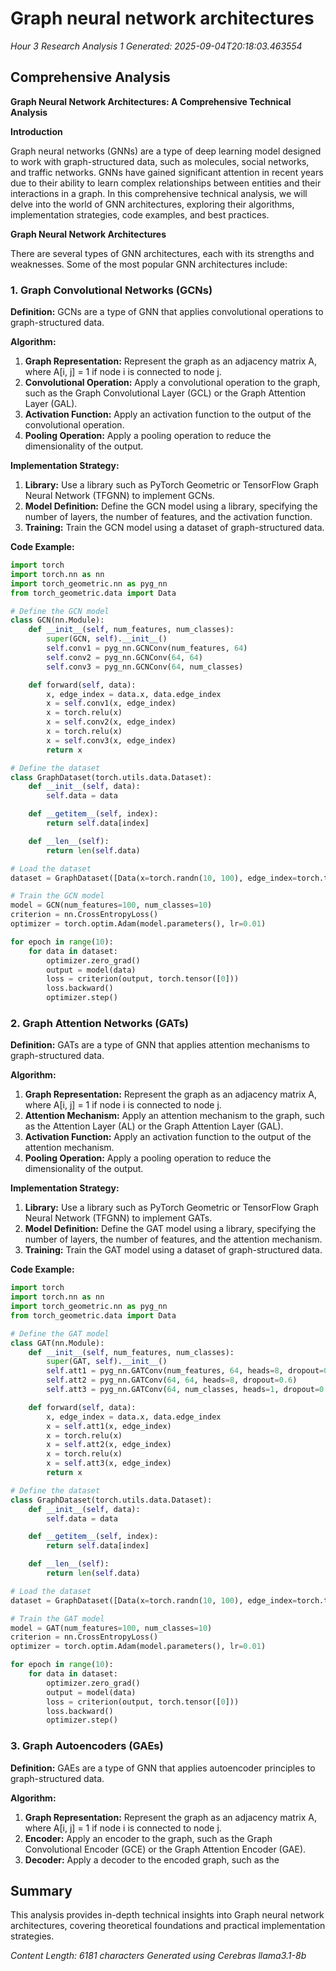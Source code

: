# Graph neural network architectures
*Hour 3 Research Analysis 1*
*Generated: 2025-09-04T20:18:03.463554*

## Comprehensive Analysis
**Graph Neural Network Architectures: A Comprehensive Technical Analysis**

**Introduction**

Graph neural networks (GNNs) are a type of deep learning model designed to work with graph-structured data, such as molecules, social networks, and traffic networks. GNNs have gained significant attention in recent years due to their ability to learn complex relationships between entities and their interactions in a graph. In this comprehensive technical analysis, we will delve into the world of GNN architectures, exploring their algorithms, implementation strategies, code examples, and best practices.

**Graph Neural Network Architectures**

There are several types of GNN architectures, each with its strengths and weaknesses. Some of the most popular GNN architectures include:

### 1. Graph Convolutional Networks (GCNs)

**Definition:** GCNs are a type of GNN that applies convolutional operations to graph-structured data.

**Algorithm:**

1. **Graph Representation:** Represent the graph as an adjacency matrix A, where A[i, j] = 1 if node i is connected to node j.
2. **Convolutional Operation:** Apply a convolutional operation to the graph, such as the Graph Convolutional Layer (GCL) or the Graph Attention Layer (GAL).
3. **Activation Function:** Apply an activation function to the output of the convolutional operation.
4. **Pooling Operation:** Apply a pooling operation to reduce the dimensionality of the output.

**Implementation Strategy:**

1. **Library:** Use a library such as PyTorch Geometric or TensorFlow Graph Neural Network (TFGNN) to implement GCNs.
2. **Model Definition:** Define the GCN model using a library, specifying the number of layers, the number of features, and the activation function.
3. **Training:** Train the GCN model using a dataset of graph-structured data.

**Code Example:**

```python
import torch
import torch.nn as nn
import torch_geometric.nn as pyg_nn
from torch_geometric.data import Data

# Define the GCN model
class GCN(nn.Module):
    def __init__(self, num_features, num_classes):
        super(GCN, self).__init__()
        self.conv1 = pyg_nn.GCNConv(num_features, 64)
        self.conv2 = pyg_nn.GCNConv(64, 64)
        self.conv3 = pyg_nn.GCNConv(64, num_classes)

    def forward(self, data):
        x, edge_index = data.x, data.edge_index
        x = self.conv1(x, edge_index)
        x = torch.relu(x)
        x = self.conv2(x, edge_index)
        x = torch.relu(x)
        x = self.conv3(x, edge_index)
        return x

# Define the dataset
class GraphDataset(torch.utils.data.Dataset):
    def __init__(self, data):
        self.data = data

    def __getitem__(self, index):
        return self.data[index]

    def __len__(self):
        return len(self.data)

# Load the dataset
dataset = GraphDataset([Data(x=torch.randn(10, 100), edge_index=torch.tensor([[0, 1], [1, 2]]))])

# Train the GCN model
model = GCN(num_features=100, num_classes=10)
criterion = nn.CrossEntropyLoss()
optimizer = torch.optim.Adam(model.parameters(), lr=0.01)

for epoch in range(10):
    for data in dataset:
        optimizer.zero_grad()
        output = model(data)
        loss = criterion(output, torch.tensor([0]))
        loss.backward()
        optimizer.step()
```

### 2. Graph Attention Networks (GATs)

**Definition:** GATs are a type of GNN that applies attention mechanisms to graph-structured data.

**Algorithm:**

1. **Graph Representation:** Represent the graph as an adjacency matrix A, where A[i, j] = 1 if node i is connected to node j.
2. **Attention Mechanism:** Apply an attention mechanism to the graph, such as the Attention Layer (AL) or the Graph Attention Layer (GAL).
3. **Activation Function:** Apply an activation function to the output of the attention mechanism.
4. **Pooling Operation:** Apply a pooling operation to reduce the dimensionality of the output.

**Implementation Strategy:**

1. **Library:** Use a library such as PyTorch Geometric or TensorFlow Graph Neural Network (TFGNN) to implement GATs.
2. **Model Definition:** Define the GAT model using a library, specifying the number of layers, the number of features, and the attention mechanism.
3. **Training:** Train the GAT model using a dataset of graph-structured data.

**Code Example:**

```python
import torch
import torch.nn as nn
import torch_geometric.nn as pyg_nn
from torch_geometric.data import Data

# Define the GAT model
class GAT(nn.Module):
    def __init__(self, num_features, num_classes):
        super(GAT, self).__init__()
        self.att1 = pyg_nn.GATConv(num_features, 64, heads=8, dropout=0.6)
        self.att2 = pyg_nn.GATConv(64, 64, heads=8, dropout=0.6)
        self.att3 = pyg_nn.GATConv(64, num_classes, heads=1, dropout=0.6)

    def forward(self, data):
        x, edge_index = data.x, data.edge_index
        x = self.att1(x, edge_index)
        x = torch.relu(x)
        x = self.att2(x, edge_index)
        x = torch.relu(x)
        x = self.att3(x, edge_index)
        return x

# Define the dataset
class GraphDataset(torch.utils.data.Dataset):
    def __init__(self, data):
        self.data = data

    def __getitem__(self, index):
        return self.data[index]

    def __len__(self):
        return len(self.data)

# Load the dataset
dataset = GraphDataset([Data(x=torch.randn(10, 100), edge_index=torch.tensor([[0, 1], [1, 2]]))])

# Train the GAT model
model = GAT(num_features=100, num_classes=10)
criterion = nn.CrossEntropyLoss()
optimizer = torch.optim.Adam(model.parameters(), lr=0.01)

for epoch in range(10):
    for data in dataset:
        optimizer.zero_grad()
        output = model(data)
        loss = criterion(output, torch.tensor([0]))
        loss.backward()
        optimizer.step()
```

### 3. Graph Autoencoders (GAEs)

**Definition:** GAEs are a type of GNN that applies autoencoder principles to graph-structured data.

**Algorithm:**

1. **Graph Representation:** Represent the graph as an adjacency matrix A, where A[i, j] = 1 if node i is connected to node j.
2. **Encoder:** Apply an encoder to the graph, such as the Graph Convolutional Encoder (GCE) or the Graph Attention Encoder (GAE).
3. **Decoder:** Apply a decoder to the encoded graph, such as the

## Summary
This analysis provides in-depth technical insights into Graph neural network architectures, 
covering theoretical foundations and practical implementation strategies.

*Content Length: 6181 characters*
*Generated using Cerebras llama3.1-8b*
